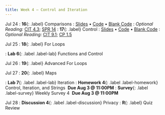 ```yaml
---
title: Week 4 — Control and Iteration
---
```


Jul 24
: **16**{: .label} Comparisons
  : [Slides](https://docs.google.com/presentation/d/1w7GtYU2wTBwNGiMYo7iSk7G9HMflNi2eg2vPmFriris/edit?usp=sharing) &#8226; [Code](https://datahub.berkeley.edu/hub/user-redirect/git-pull?repo=https%3A%2F%2Fgithub.com%2Fdata-6-berkeley%2Fmaterials-su23&urlpath=tree%2Fmaterials-su23%2Flectures%2Flec16%2Flec16.ipynb&branch=main) &#8226; [Blank Code](https://datahub.berkeley.edu/hub/user-redirect/git-pull?repo=https%3A%2F%2Fgithub.com%2Fdata-6-berkeley%2Fmaterials-su23&urlpath=tree%2Fmaterials-su23%2Flectures%2Flec16%2Flec16-blank.ipynb&branch=main)
: *Optional Reading:* [CIT 4.3](https://inferentialthinking.com/chapters/04/3/Comparison.html); [SPR 14](https://cs.stanford.edu/people/nick/py/python-if.html)
: **17**{: .label} Control
  : [Slides](https://docs.google.com/presentation/d/1iRcYhO8rwPwK8oaNbsKgpxVzfRbe6twqkBTycFPqVeU/edit?usp=sharing) &#8226; [Code](https://datahub.berkeley.edu/hub/user-redirect/git-pull?repo=https%3A%2F%2Fgithub.com%2Fdata-6-berkeley%2Fmaterials-su23&urlpath=tree%2Fmaterials-su23%2Flectures%2Flec17%2Flec17.ipynb&branch=main) &#8226; [Blank Code](https://datahub.berkeley.edu/hub/user-redirect/git-pull?repo=https%3A%2F%2Fgithub.com%2Fdata-6-berkeley%2Fmaterials-su23&urlpath=tree%2Fmaterials-su23%2Flectures%2Flec17%2Flec17-blank.ipynb&branch=main)
: *Optional Reading:* [CIT 9.1](https://inferentialthinking.com/chapters/09/1/Conditional_Statements.html); [CP 1.5](http://composingprograms.com/pages/15-control.html)

Jul 25
: **18**{: .label} For Loops
  <!--: [Slides](#) &#8226; [Code](#) &#8226; [Blank Code](#)-->
<!--: *Optional Reading:* [CIT 9.2](https://inferentialthinking.com/chapters/09/2/Iteration.html); [SPR 12](https://cs.stanford.edu/people/nick/py/python-for.html)-->
: **Lab 6**{: .label .label-lab} Functions and Control

Jul 26
: **19**{: .label} Advanced For Loops
  <!--: [Slides](#) &#8226; [Code](#) &#8226; [Blank Code](#)-->
<!--: *Optional Reading:* [PPDS 2.1](https://www.tomasbeuzen.com/python-programming-for-data-science/chapters/chapter2-loops-functions.html#for-loops)-->

Jul 27
: **20**{: .label} Maps
  <!--: [Slides](#) &#8226; [Code](#) &#8226; [Blank Code](#)-->
<!--: *Optional Reading:* [Plotly Documentation](https://plotly.com/python/plotly-express/)-->
: **Lab 7**{: .label .label-lab} Iteration
: **Homework 4**{: .label .label-homework} Control, Iteration, and Strings &nbsp;**Due Aug 3 @ 11:00PM**
: **Survey**{: .label .label-survey} Weekly Survey 4 &nbsp;**Due Aug 3 @ 11:00PM**

Jul 28
: **Discussion 4**{: .label .label-discussion} Privacy
: **R**{: .label} Quiz Review
